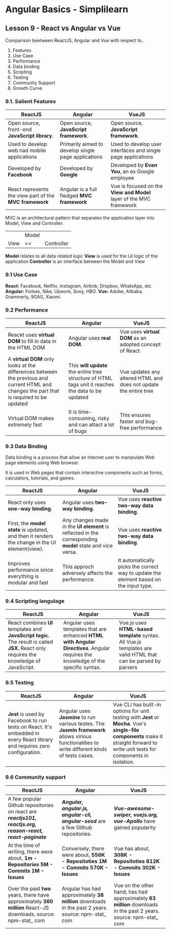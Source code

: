 # Angular Basics - Simplilearn

## Lesson 9 - React vs Angular vs Vue

Comparison beetween ReactJS, Angular and Vue with respect to..

 1. Features
 2. Use Case
 3. Performance
 4. Data binding
 5. Scripting
 6. Testing
 7. Community Support
 8. Growth Curve

### 9.1. Salient Features

 | ReactJS | Angular | VueJS |
|---|---|---|
| Open source, front-end **JavaScript library**.  | Open source, **JavaScript  framework**.  | Open source, **JavaScript  framework**.  |
| Used to develop web nad mobile applications  | Primarily aimed to develop single page applications  |   Used to develop user interfaces and single page applications |
|  Developed by **Facebook** |  Developed by **Google** | Developed by **Evan You**, an ex Google employee  |
|  React represents the view part of the **MVC framework** | Angular is a full fledged **MVC framework** | Vue is focused on the **View and Model** layer of the MVC framework |

MVC is an architectural pattern that separates the application layer into Model, View and Controller.

|   |   |   |
|---|---|---|
|  | Model  |  |
|  View | << | Controller  |
**Model** relates to all data related logic
**View** is used for the IJI logic of the application
**Controller** is an interface between the Model and View

### 9.1 Use Case

**React:** Facebook, Netflix, Instagram, Airbnb, Dropbox, WhatsApp, etc.
**Angular:** Forbes, Nike, Upwork, Sony, HBO.
**Vue:** Adobe, Alibaba, Grammerly, 9GAG, Xiaomi.

### 9.2 Performance

| ReactJS | Angular | VueJS |
|---|---|---|
| Reackt uses **virtual DOM** to fill in data in the HTML DOM  | Angular uses **real DOM**.  | Vue uses **virtual DOM** as an adopted concept of React  |
| A **virtual DOM** only looks at the differences between the previous and current HTML and changes the part that is required to be updated  | This **will update** the entire tree structure of HTML tags unit it reaches the data to be updated |  Vue updates any altered HTML and does not update the entire tree |
|  Virtual DOM makes extremely fast |  It is time-consuming, risky and can attact a lot of bugs | This ensures faster and bug-free performance  |

### 9.3 Data Binding

Data binding is a process that allow an Internet user to manipulate Web page elements using Web browser.

It is used in Web pages that contain interactive components such as forms, calculators, tutorials, and games.

| ReactJS | Angular | VueJS |
|---|---|---|
| React only uses **one-way binding**.  | Angular uses **two-way binding**.  | Vue uses **reactive two-way data binding**.  |
| First, the **model state** is updated, and then it renders the change in the UI element(view). | Any changes made in the **UI element** is reflected in the corresponding **model** state and vice versa.  | Vue uses **reactive two-way data binding**. |
| Improves performance since everything is modular and fast | This approch adversely affects the performance. | It automatically picks the correct way to update the element based on the input type. |

### 9.4 Scripting langulage

| ReactJS | Angular | VueJS |
|---|---|---|
|  React combines **UI** templates and **JavaScript logic.** The result is called **JSX.** React only requires the knowledge of JavaScript. |  Angular uses templates that are enhanced **HTML with Angular Directives**. Angular requires the knowledge of the specific syntax. | Vue.js uses **HTML-based template** syntax. All Vue.js templates are valid HTML that can be parsed by parsers |

### 9.5 Testing

| ReactJS | Angular | VueJS |
|---|---|---|
|  **Jest** is used by Facebook to run tests on React. It's embedded in every React library and requires zero configuration. | Angular uses **Jasmine** to run various testes. The **Jasmin framework** allows virious functionalities to write different kinds of tests cases. | Vue CLI has built-in options for unit testing with **Jest** or **Mocha**. Vue's **single-file components** make it straight forward to write unit tests for components in isolation. |

### 9.6 Community  support

| ReactJS | Angular | VueJS |
|---|---|---|
| A few popular Github repositories on react are ***reactjs101, reactjs.org, reason-react, react-paginate*** | ***Angular, angular.js, angular-cli, angular-seed*** are a few Github repositories. | ***Vue-awesome-swiper, vuejs.org, vue-Apollo*** have gained popularity |
| At the time of writing, there were about, **1m - Repositories** **5M - Commits** **1M - Issues** | Conversely, there were about, **556K - Repositoties** **1M - Commits** **570K - Issues** | Vue has about, **308K - Repositoties** **812K - Commits** **302K - Issues** |
| Over the past **two** years, there have approximately **360 million** React-JS downloads. source: npm-stat_ com |  Angular has had approximately **38 million** downloads in the past 2 years. source: npm-stat_ com  |  Vue on the other hand, has had approximately **63 million** downloads in the past 2 years. source: npm-stat_ com |
